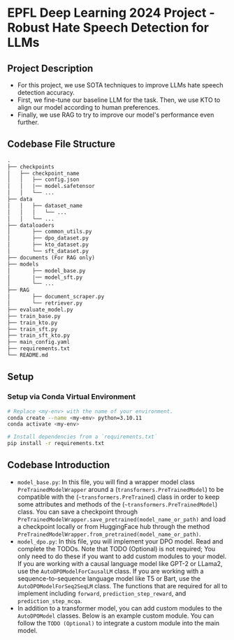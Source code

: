 # EPFL Deep Learning 2024 Project - Robust Hate Speech Detection for LLMs

## Project Description

- For this project, we use SOTA techniques to improve LLMs hate speech detection accuracy.
- First, we fine-tune our baseline LLM for the task. Then, we use KTO to align our model according to human preferences.
- Finally, we use RAG to try to improve our model's performance even further. 

## Codebase File Structure

```txt
.
├── checkpoints
│   ├── checkpoint_name
│   │   ├── config.json
│   │   |── model.safetensor
│   │   └── ...
├── data
│   │   ├── dataset_name
│   │   │   └── ...
│   │   └── ...
├── dataloaders
│       ├── common_utils.py
│       ├── dpo_dataset.py
│       ├── kto_dataset.py
│       └── sft_dataset.py
├── documents (For RAG only)
├── models
│       ├── model_base.py
│       |── model_sft.py
│       └── ...
├── RAG
│       ├── document_scraper.py
│       └── retriever.py
├── evaluate_model.py
├── train_base.py
├── train_kto.py
├── train_sft.py
├── train_sft_kto.py
├── main_config.yaml
├── requirements.txt
└── README.md
```

## Setup

### Setup via Conda Virtual Environment

```bash
# Replace <my-env> with the name of your environment.
conda create --name <my-env> python=3.10.11
conda activate <my-env>

# Install dependencies from a `requirements.txt`
pip install -r requirements.txt
```


## Codebase Introduction

- `model_base.py`: In this file, you will find a wrapper model class `PreTrainedModelWrapper` around a (`transformers.PreTrainedModel`) to be compatible with the (`~transformers.PreTrained`) class in order to keep some attributes and methods of the (`~transformers.PreTrainedModel`) class. You can save a checkpoint through `PreTrainedModelWrapper.save_pretrained(model_name_or_path)` and load a checkpoint locally or from HuggingFace hub through the method `PreTrainedModelWrapper.from_pretrained(model_name_or_path)`.
- `model_dpo.py`: In this file, you will implement your DPO model. Read and complete the TODOs. Note that TODO (Optional) is not required; You only need to do these if you want to add custom modules to your model. If you are working with a causal language model like GPT-2 or LLama2, use the `AutoDPOModelForCausalLM` class. If you are working with a sequence-to-sequence language model like T5 or Bart, use the `AutoDPOModelForSeq2SeqLM` class. The functions that are required for all to implement including `forward`, `prediction_step_reward`, and `prediction_step_mcqa`.
- In addition to a transformer model, you can add custom modules to the `AutoDPOModel` classes. Below is an example custom module. You can follow the `TODO (Optional)` to integrate a custom module into the main model.

